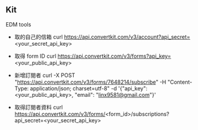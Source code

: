 ## Kit
EDM tools

* 取的自己的信箱
curl https://api.convertkit.com/v3/account?api_secret=<your_secret_api_key>

* 取得 form ID
curl https://api.convertkit.com/v3/forms?api_key=<your_public_api_key>

* 新增訂閱者 
curl -X POST "https://api.convertkit.com/v3/forms/7648214/subscribe" -H "Content-Type: application/json; charset=utf-8" -d '{"api_key": <your_public_api_key>, "email": "linx9581@gmail.com"}'



* 取得訂閱者資料
curl https://api.convertkit.com/v3/forms/<form_id>/subscriptions?api_secret=<your_secret_api_key>